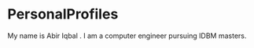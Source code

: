 PersonalProfiles
================

My name is Abir Iqbal . I am a computer engineer pursuing IDBM masters.